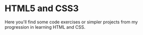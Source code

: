 # HTML5 and CSS3
Here you'll find some code exercises or simpler projects from my progression in learning HTML and CSS.
